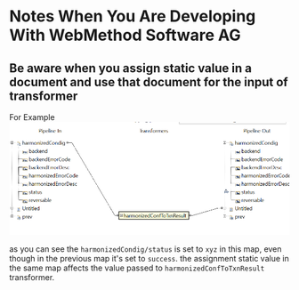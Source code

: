 # Notes When You Are Developing With WebMethod Software AG

## Be aware when you assign static value in a document and use that document for the input of transformer
For Example
![](images/1.png)

as you can see the `harmonizedCondig/status` is set to `xyz` in this map, even though in the previous map it's set to `success`.
the assignment static value in the same map affects the value passed to `harmonizedConfToTxnResult` transformer.